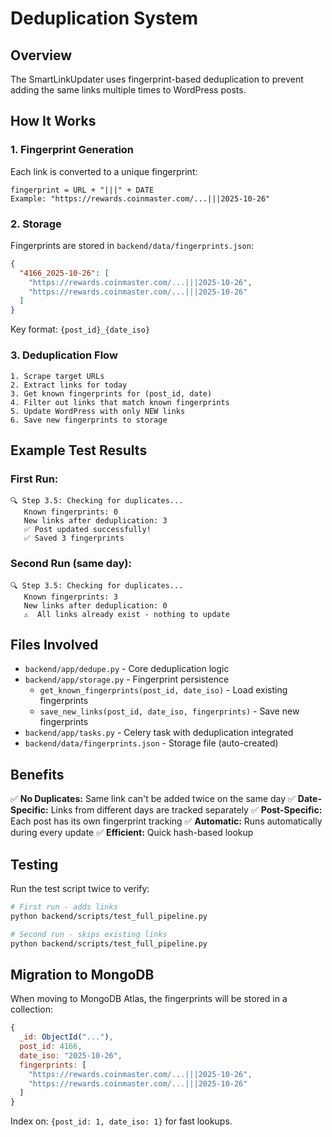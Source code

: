 # Deduplication System

## Overview
The SmartLinkUpdater uses fingerprint-based deduplication to prevent adding the same links multiple times to WordPress posts.

## How It Works

### 1. Fingerprint Generation
Each link is converted to a unique fingerprint:
```
fingerprint = URL + "|||" + DATE
Example: "https://rewards.coinmaster.com/...|||2025-10-26"
```

### 2. Storage
Fingerprints are stored in `backend/data/fingerprints.json`:
```json
{
  "4166_2025-10-26": [
    "https://rewards.coinmaster.com/...|||2025-10-26",
    "https://rewards.coinmaster.com/...|||2025-10-26"
  ]
}
```

Key format: `{post_id}_{date_iso}`

### 3. Deduplication Flow

```
1. Scrape target URLs
2. Extract links for today
3. Get known fingerprints for (post_id, date)
4. Filter out links that match known fingerprints
5. Update WordPress with only NEW links
6. Save new fingerprints to storage
```

## Example Test Results

### First Run:
```
🔍 Step 3.5: Checking for duplicates...
   Known fingerprints: 0
   New links after deduplication: 3
   ✅ Post updated successfully!
   ✅ Saved 3 fingerprints
```

### Second Run (same day):
```
🔍 Step 3.5: Checking for duplicates...
   Known fingerprints: 3
   New links after deduplication: 0
   ⚠️  All links already exist - nothing to update
```

## Files Involved

- `backend/app/dedupe.py` - Core deduplication logic
- `backend/app/storage.py` - Fingerprint persistence
  - `get_known_fingerprints(post_id, date_iso)` - Load existing fingerprints
  - `save_new_links(post_id, date_iso, fingerprints)` - Save new fingerprints
- `backend/app/tasks.py` - Celery task with deduplication integrated
- `backend/data/fingerprints.json` - Storage file (auto-created)

## Benefits

✅ **No Duplicates:** Same link can't be added twice on the same day
✅ **Date-Specific:** Links from different days are tracked separately
✅ **Post-Specific:** Each post has its own fingerprint tracking
✅ **Automatic:** Runs automatically during every update
✅ **Efficient:** Quick hash-based lookup

## Testing

Run the test script twice to verify:
```bash
# First run - adds links
python backend/scripts/test_full_pipeline.py

# Second run - skips existing links
python backend/scripts/test_full_pipeline.py
```

## Migration to MongoDB

When moving to MongoDB Atlas, the fingerprints will be stored in a collection:
```javascript
{
  _id: ObjectId("..."),
  post_id: 4166,
  date_iso: "2025-10-26",
  fingerprints: [
    "https://rewards.coinmaster.com/...|||2025-10-26",
    "https://rewards.coinmaster.com/...|||2025-10-26"
  ]
}
```

Index on: `{post_id: 1, date_iso: 1}` for fast lookups.

